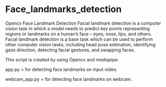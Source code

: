 # Face_landmarks_detection
Opencv Face Landmark Detection 
Facial landmark detection is a computer vision task in which a model needs to predict key points representing regions or landmarks on a human’s face – eyes, nose, lips, and others. Facial landmark detection is a base task which can be used to perform other computer vision tasks, including head pose estimation, identifying gaze direction, detecting facial gestures, and swapping faces.

This script is created by using Opencv and mediapipe.

app.py = for detecting face landmarks on input video.

webcam_app.py = for detecting face landmarks on webcam.

